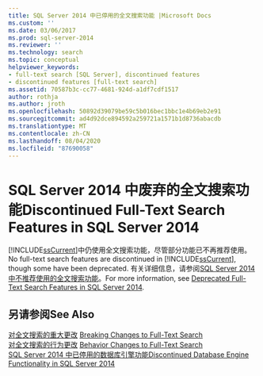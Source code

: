 ```yaml
---
title: SQL Server 2014 中已停用的全文搜索功能 |Microsoft Docs
ms.custom: ''
ms.date: 03/06/2017
ms.prod: sql-server-2014
ms.reviewer: ''
ms.technology: search
ms.topic: conceptual
helpviewer_keywords:
- full-text search [SQL Server], discontinued features
- discontinued features [full-text search]
ms.assetid: 70587b3c-cc77-4681-924d-a1df7cdf1517
author: rothja
ms.author: jroth
ms.openlocfilehash: 50892d39079be59c5b016bec1bbc1e4b69eb2e91
ms.sourcegitcommit: ad4d92dce894592a259721a1571b1d8736abacdb
ms.translationtype: MT
ms.contentlocale: zh-CN
ms.lasthandoff: 08/04/2020
ms.locfileid: "87690058"
---
```

# <a name="discontinued-full-text-search-features-in-sql-server-2014"></a><span data-ttu-id="36b82-102">SQL Server 2014 中废弃的全文搜索功能</span><span class="sxs-lookup"><span data-stu-id="36b82-102">Discontinued Full-Text Search Features in SQL Server 2014</span></span>
  <span data-ttu-id="36b82-103">[!INCLUDE[ssCurrent](../includes/sscurrent-md.md)]中仍使用全文搜索功能，尽管部分功能已不再推荐使用。</span><span class="sxs-lookup"><span data-stu-id="36b82-103">No full-text search features are discontinued in [!INCLUDE[ssCurrent](../includes/sscurrent-md.md)], though some have been deprecated.</span></span> <span data-ttu-id="36b82-104">有关详细信息，请参阅[SQL Server 2014 中不推荐使用的全文搜索功能](../relational-databases/search/deprecated-full-text-search-features-in-sql-server-2016.md)。</span><span class="sxs-lookup"><span data-stu-id="36b82-104">For more information, see [Deprecated Full-Text Search Features in SQL Server 2014](../relational-databases/search/deprecated-full-text-search-features-in-sql-server-2016.md).</span></span>  
  
## <a name="see-also"></a><span data-ttu-id="36b82-105">另请参阅</span><span class="sxs-lookup"><span data-stu-id="36b82-105">See Also</span></span>  
 <span data-ttu-id="36b82-106">[对全文搜索的重大更改](breaking-changes-to-full-text-search.md) </span><span class="sxs-lookup"><span data-stu-id="36b82-106">[Breaking Changes to Full-Text Search](breaking-changes-to-full-text-search.md) </span></span>  
 <span data-ttu-id="36b82-107">[对全文搜索的行为更改](behavior-changes-to-full-text-search.md) </span><span class="sxs-lookup"><span data-stu-id="36b82-107">[Behavior Changes to Full-Text Search](behavior-changes-to-full-text-search.md) </span></span>  
 [<span data-ttu-id="36b82-108">SQL Server 2014 中已停用的数据库引擎功能</span><span class="sxs-lookup"><span data-stu-id="36b82-108">Discontinued Database Engine Functionality in SQL Server 2014</span></span>](discontinued-database-engine-functionality-in-sql-server-2016.md)  
  
  
